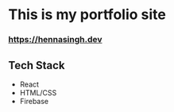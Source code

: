 # This is my portfolio site

### https://hennasingh.dev
## Tech Stack
- React
- HTML/CSS
- Firebase
